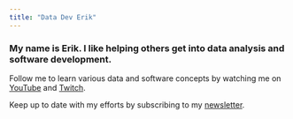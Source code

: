 ```yaml
---
title: "Data Dev Erik"
---
```


### My name is Erik. I like helping others get into data analysis and software development.

Follow me to learn various data and software concepts by watching me on [YouTube](https://www.youtube.com/@datadeverik) and [Twitch](https://www.twitch.tv/datadeverik).

Keep up to date with my efforts by subscribing to my [newsletter](https://datadevnotes.beehiiv.com/subscribe).
